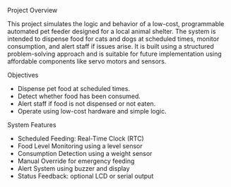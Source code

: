 Project Overview

This project simulates the logic and behavior of a low-cost, programmable automated pet feeder designed for a local animal shelter. The system is intended to dispense food for cats and dogs at scheduled times, monitor consumption, and alert staff if issues arise. It is built using a structured problem-solving approach and is suitable for future implementation using affordable components like servo motors and sensors.


Objectives
- Dispense pet food at scheduled times.
- Detect whether food has been consumed.
- Alert staff if food is not dispensed or not eaten.
- Operate using low-cost hardware and simple logic.


System Features
- Scheduled Feeding: Real-Time Clock (RTC)
- Food Level Monitoring using a level sensor
- Consumption Detection using a weight sensor
- Manual Override for emergency feeding
- Alert System using buzzer and display
- Status Feedback: optional LCD or serial output

